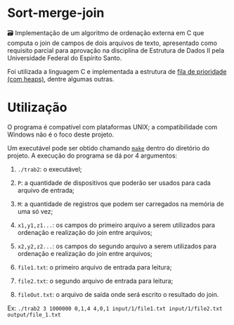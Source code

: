 # Sort-merge-join

🗃️ Implementação de um algoritmo de ordenação externa em C que computa o join de campos de dois arquivos de texto, apresentado como requisito parcial para aprovação na disciplina de Estrutura de Dados II pela Universidade Federal do Espírito Santo.

Foi utilizada a linguagem C e implementada a estrutura de [fila de prioridade](https://en.wikipedia.org/wiki/Priority_queue) [(com heaps)](https://en.wikipedia.org/wiki/Priority_queue#Usual_implementation), dentre algumas outras.

# Utilização
O programa é compatível com plataformas UNIX; a compatibilidade com Windows não é o foco deste projeto.

Um executável pode ser obtido chamando [`make`](https://linux.die.net/man/1/make) dentro do diretório do projeto. A execução do programa se dá por 4 argumentos:

1. `./trab2`: o executável;

2. `P`: a quantidade de dispositivos que poderão ser usados para cada arquivo de entrada;

3. `M`: a quantidade de registros que podem ser carregados na memória de uma só vez;

4. `x1,y1,z1...`: os campos do primeiro arquivo a serem utilizados para ordenação e realização do join entre arquivos;

5. `x2,y2,z2...`: os campos do segundo arquivo a serem utilizados para ordenação e realização do join entre arquivos;

6. `file1.txt`: o primeiro arquivo de entrada para leitura;

7. `file2.txt`: o segundo arquivo de entrada para leitura;

8. `fileOut.txt`: o arquivo de saída onde será escrito o resultado do join.

Ex: `./trab2 3 1000000 0,1,4 4,0,1 input/1/file1.txt input/1/file2.txt output/file_1.txt`
